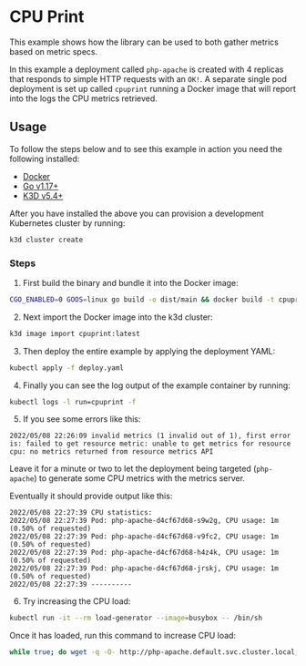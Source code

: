 # CPU Print

This example shows how the library can be used to both gather metrics based on metric specs.

In this example a deployment called `php-apache` is created with 4 replicas that responds to simple HTTP requests
with an `OK!`. A separate single pod deployment is set up called `cpuprint` running a Docker image that will
report into the logs the CPU metrics retrieved.

## Usage

To follow the steps below and to see this example in action you need the following installed:

- [Docker](https://docs.docker.com/get-docker/)
- [Go v1.17+](https://go.dev/doc/install)
- [K3D v5.4+](https://k3d.io/v5.4.1/#installation)

After you have installed the above you can provision a development Kubernetes cluster by running:

```bash
k3d cluster create
```

### Steps

1. First build the binary and bundle it into the Docker image:

```bash
CGO_ENABLED=0 GOOS=linux go build -o dist/main && docker build -t cpuprint .
```

2. Next import the Docker image into the k3d cluster:

```bash
k3d image import cpuprint:latest
```

3. Then deploy the entire example by applying the deployment YAML:

```bash
kubectl apply -f deploy.yaml
```

4. Finally you can see the log output of the example container by running:

```bash
kubectl logs -l run=cpuprint -f
```

5. If you see some errors like this:

```
2022/05/08 22:26:09 invalid metrics (1 invalid out of 1), first error is: failed to get resource metric: unable to get metrics for resource cpu: no metrics returned from resource metrics API
```

Leave it for a minute or two to let the deployment being targeted (`php-apache`) to generate some CPU metrics with
the metrics server.

Eventually it should provide output like this:

```
2022/05/08 22:27:39 CPU statistics:
2022/05/08 22:27:39 Pod: php-apache-d4cf67d68-s9w2g, CPU usage: 1m (0.50% of requested)
2022/05/08 22:27:39 Pod: php-apache-d4cf67d68-v9fc2, CPU usage: 1m (0.50% of requested)
2022/05/08 22:27:39 Pod: php-apache-d4cf67d68-h4z4k, CPU usage: 1m (0.50% of requested)
2022/05/08 22:27:39 Pod: php-apache-d4cf67d68-jrskj, CPU usage: 1m (0.50% of requested)
2022/05/08 22:27:39 ----------
```

6. Try increasing the CPU load:

```bash
kubectl run -it --rm load-generator --image=busybox -- /bin/sh
```

Once it has loaded, run this command to increase CPU load:

```bash
while true; do wget -q -O- http://php-apache.default.svc.cluster.local; done
```
